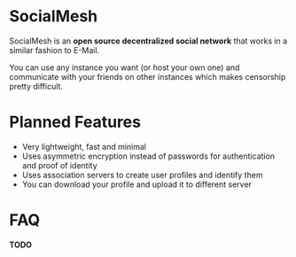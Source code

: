 # SocialMesh
SocialMesh is an **open source decentralized social network** that works in a similar fashion to E-Mail.

You can use any instance you want (or host your own one) and communicate with your friends on other instances
which makes censorship pretty difficult.

# Planned Features
- Very lightweight, fast and minimal
- Uses asymmetric encryption instead of passwords for authentication and proof of identity
- Uses association servers to create user profiles and identify them
- You can download your profile and upload it to different server

# FAQ
**TODO**
